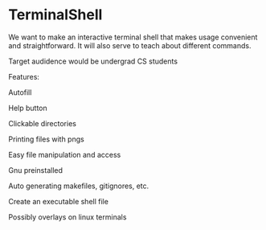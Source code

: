 # TerminalShell

We want to make an interactive terminal shell that makes usage convenient and straightforward. It will also serve to teach about different commands.

Target audidence would be undergrad CS students

Features:

Autofill

Help button

Clickable directories

Printing files with pngs

Easy file manipulation and access

Gnu preinstalled

Auto generating makefiles, gitignores, etc.

Create an executable shell file

Possibly overlays on linux terminals


